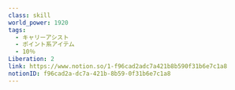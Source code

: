 ```yaml
---
class: skill
world_power: 1920
tags:
  - キャリーアシスト
  - ポイント系アイテム
  - 10％
Liberation: 2
link: https://www.notion.so/1-f96cad2adc7a421b8b590f31b6e7c1a8
notionID: f96cad2a-dc7a-421b-8b59-0f31b6e7c1a8
---
```

